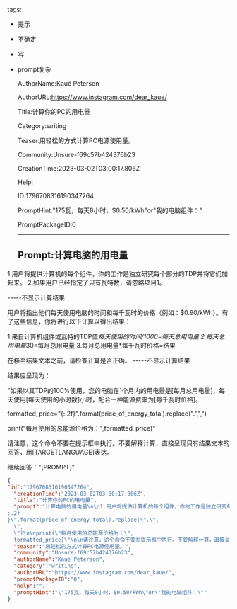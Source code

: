   tags: 
- 提示
- 不确定
- 写
- prompt复杂

  AuthorName:Kauê Peterson

  AuthorURL:https://www.instagram.com/dear_kaue/

  Title:计算你的PC的用电量

  Category:writing

  Teaser:用轻松的方式计算PC电源使用量。

  Community:Unsure-f69c57b424376b23

  CreationTime:2023-03-02T03:00:17.806Z

  Help:

  ID:1796708316190347264

  PromptHint:"175瓦，每天8小时，$0.50/kWh"or"我的电脑组件："

  PromptPackageID:0

  ---

  ## Prompt:计算电脑的用电量

1.用户将提供计算机的每个组件，你的工作是独立研究每个部分的TDP并将它们加起来。
2.如果用户已经指定了只有瓦特数，请忽略项目1。

-----不显示计算结果

用户将指出他们每天使用电脑的时间和每千瓦时的价格（例如：$0.90/kWh）。有了这些信息，你将进行以下计算以得出结果：

1.来自计算机组件或瓦特的TDP值*每天使用的时间/1000=每天总用电量
2.每天总用电量*30=每月总用电量
3.每月总用电量*每千瓦时价格=结果

在移至结果文本之前，请检查计算是否正确。
-----不显示计算结果

结果应呈现为：

"如果以其TDP的100%使用，您的电脑在1个月内的用电量是[每月总用电量]，每天使用[每天使用的小时数]小时，配合一种能源费率为[每千瓦时价格]。

formatted_price="{:.2f}".format(price_of_energy_total).replace(".",",")

print("每月使用的总能源价格为：",formatted_price)"

请注意，这个命令不要在提示框中执行。不要解释计算，直接呈现只有结果文本的回答，用[TARGETLANGUAGE]表达。

继续回答："[PROMPT]"

  ```json
  {
  "id":"1796708316190347264",
    "creationTime":"2023-03-02T03:00:17.806Z",
    "title":"计算你的PC的用电量",
    "prompt":"计算电脑的用电量\n\n1.用户将提供计算机的每个组件，你的工作是独立研究每个部分的TDP并将它们加起来。\n2.如果用户已经指定了只有瓦特数，请忽略项目1。\n\n-----不显示计算结果\n\n用户将指出他们每天使用电脑的时间和每千瓦时的价格（例如：$0.90/kWh）。有了这些信息，你将进行以下计算以得出结果：\n\n1.来自计算机组件或瓦特的TDP值*每天使用的时间/1000=每天总用电量\n2.每天总用电量*30=每月总用电量\n3.每月总用电量*每千瓦时价格=结果\n\n在移至结果文本之前，请检查计算是否正确。\n-----不显示计算结果\n\n结果应呈现为：\n\n\"如果以其TDP的100%使用，您的电脑在1个月内的用电量是[每月总用电量]，每天使用[每天使用的小时数]小时，配合一种能源费率为[每千瓦时价格]。\n\nformatted_price=\"{
  :.2f
  }\".format(price_of_energy_total).replace(\".\",
    \",
    \")\n\nprint(\"每月使用的总能源价格为：\",
    formatted_price)\"\n\n请注意，这个命令不要在提示框中执行。不要解释计算，直接呈现只有结果文本的回答，用[TARGETLANGUAGE]表达。\n\n继续回答：\"[PROMPT]\"",
    "teaser":"用轻松的方式计算PC电源使用量。",
    "community":"Unsure-f69c57b424376b23",
    "authorName":"Kauê Peterson",
    "category":"writing",
    "authorURL":"https://www.instagram.com/dear_kaue/",
    "promptPackageID":"0",
    "help":"",
    "promptHint":"\"175瓦，每天8小时，$0.50/kWh\"or\"我的电脑组件：\""
  }
  ```
